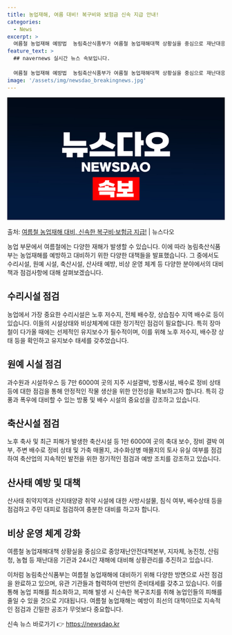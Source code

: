 ```yaml
---
title: 농업재해, 여름 대비! 복구비와 보험금 신속 지급 안내!
categories:
  - News
excerpt: >
  여름철 농업재해 예방법  농림축산식품부가 여름철 농업재해대책 상황실을 중심으로 재난대응 기관과 공조체계를 유…
feature_text: >
  ## navernews 실시간 뉴스 속보입니다.

  여름철 농업재해 예방법  농림축산식품부가 여름철 농업재해대책 상황실을 중심으로 재난대응 기관과 공조체계를 유…
image: '/assets/img/newsdao_breakingnews.jpg'
---
```


![뉴스다오 속보](/assets/img/newsdao_breakingnews.jpg)

<p>출처: <a href="https://newsdao.kr/4249" rel="dofollow">여름철 농업재해 대비, 신속한 복구비·보험금 지급!</a> | 뉴스다오</p>

농업 부문에서 여름철에는 다양한 재해가 발생할 수 있습니다. 이에 따라 농림축산식품부는 농업재해를 예방하고 대비하기 위한 다양한 대책들을 발표했습니다. 그 중에서도 수리시설, 원예 시설, 축산시설, 산사태 예방, 비상 운영 체계 등 다양한 분야에서의 대비책과 점검사항에 대해 살펴보겠습니다.

## 수리시설 점검
농업에서 가장 중요한 수리시설은 노후 저수지, 전체 배수장, 상습침수 지역 배수로 등이 있습니다. 이들의 시설상태와 비상체계에 대한 정기적인 점검이 필요합니다. 특히 장마철이 다가올 때에는 선제적인 유지보수가 필수적이며, 이를 위해 노후 저수지, 배수장 상태 등을 확인하고 유지보수 태세를 갖추었습니다.

## 원예 시설 점검
과수원과 시설하우스 등 7만 6000여 곳의 지주 시설결박, 방풍시설, 배수로 정비 상태 등에 대한 점검을 통해 안정적인 작물 생산을 위한 안전성을 확보하고자 합니다. 특히 강풍과 폭우에 대비할 수 있는 방풍 및 배수 시설의 중요성을 강조하고 있습니다.

## 축산시설 점검
노후 축사 및 최근 피해가 발생한 축산시설 등 1만 6000여 곳의 축대 보수, 장비 결박 여부, 주변 배수로 정비 상태 및 가축 매몰지, 과수화상병 매몰지의 토사 유실 여부를 점검하여 축산업의 지속적인 발전을 위한 정기적인 점검과 예방 조치를 강조하고 있습니다.

## 산사태 예방 및 대책
산사태 취약지역과 산지태양광 취약 시설에 대한 사방시설물, 침식 여부, 배수상태 등을 점검하고 주민 대피로 점검하여 충분한 대비를 하고자 합니다.

## 비상 운영 체계 강화
여름철 농업재해대책 상황실을 중심으로 중앙재난안전대책본부, 지자체, 농진청, 산림청, 농협 등 재난대응 기관과 24시간 재해에 대비해 상황관리를 추진하고 있습니다.

이처럼 농림축산식품부는 여름철 농업재해에 대비하기 위해 다양한 방면으로 사전 점검을 완료하고 있으며, 유관 기관들과 협력하여 만반의 준비태세를 갖추고 있습니다. 이를 통해 농업 피해를 최소화하고, 피해 발생 시 신속한 복구조치를 취해 농업인들의 피해를 줄일 수 있을 것으로 기대됩니다. 여름철 농업재해는 예방이 최선의 대책이므로 지속적인 점검과 긴밀한 공조가 무엇보다 중요합니다. 

신속 뉴스 바로가기 👉 <a href="https://newsdao.kr" rel="dofollow">https://newsdao.kr</a>


